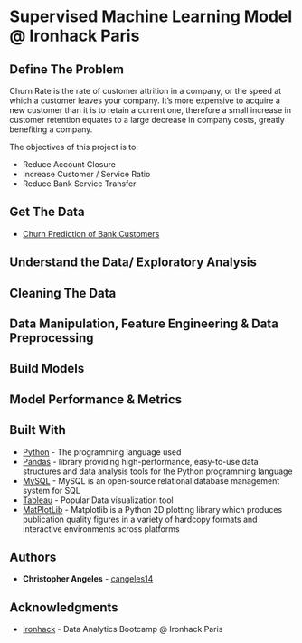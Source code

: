 # Supervised Machine Learning Model @ Ironhack Paris

## Define The Problem

Churn Rate is the rate of customer attrition in a company, or the speed at which a customer leaves your company. It’s more expensive to acquire a new customer than it is to retain a current one, therefore a small increase in customer retention equates to a large decrease in company costs, greatly benefiting a company.

The objectives of this project is to:
- Reduce Account Closure
- Increase Customer / Service Ratio
- Reduce Bank Service Transfer


## Get The Data

- [Churn Prediction of Bank Customers](https://www.kaggle.com/sonalidasgupta95/churn-prediction-of-bank-customers#Churn_Modelling.csv)

## Understand the Data/ Exploratory Analysis

## Cleaning The Data

## Data Manipulation, Feature Engineering & Data Preprocessing

## Build Models

## Model Performance & Metrics

## Built With

* [Python](https://docs.python.org/3/) - The programming language used
* [Pandas](https://pandas.pydata.org/pandas-docs/stable/index.html) - library providing high-performance, easy-to-use data structures and data analysis tools for the Python programming language
* [MySQL](https://www.mysql.com/) -  MySQL is an open-source relational database management system for SQL
* [Tableau](https://www.tableau.com/) - Popular Data visualization tool
* [MatPlotLib](https://matplotlib.org/contents.html) - Matplotlib is a Python 2D plotting library which produces publication quality figures in a variety of hardcopy formats and interactive environments across platforms

## Authors

* **Christopher Angeles** - [cangeles14](https://github.com/cangeles14)

## Acknowledgments

* [Ironhack](https://www.ironhack.com/en/data-analytics) -  Data Analytics Bootcamp @ Ironhack Paris
